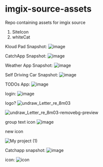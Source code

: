 # imgix-source-assets
Repo containing assets for imgix source

1. SiteIcon
2. whiteCat


Kloud Pad Snapshot:
![image](https://user-images.githubusercontent.com/89210438/189304444-ba1192f1-5314-4f00-9528-cd9ab697c8dd.png)

CatchApp Snapshot:
![image](https://user-images.githubusercontent.com/89210438/189305155-3ccbd7e7-d568-47f2-9fce-b163362156eb.png)

Weather App Snapshot: ![image](https://user-images.githubusercontent.com/89210438/189307211-b8d6d110-9c0c-4ce3-a165-70a32857a6d2.png)

Self Driving Car Snapshot: ![image](https://user-images.githubusercontent.com/89210438/189307981-83140c51-dbcf-45a4-91db-a5e0265d4f11.png)

TODOs App: ![image](https://user-images.githubusercontent.com/89210438/189995623-4fd42b3f-1745-4ec7-a1ee-b6428bf92620.png)


login: ![image](https://user-images.githubusercontent.com/89210438/190337235-c04826b3-0186-4a79-8c59-e07aadfb090e.png)

logo? ![undraw_Letter_re_8m03](https://user-images.githubusercontent.com/89210438/190359532-c137a673-be3b-48e0-b5bf-29d277fdf08a.png)


![undraw_Letter_re_8m03-removebg-preview](https://user-images.githubusercontent.com/89210438/190361956-afa02c63-e1a0-424e-9a1d-8c10125126be.png)

group text icon ![image](https://user-images.githubusercontent.com/89210438/190708630-526de943-f158-4f24-809b-279c58ea70fe.png)

new icon

![My project (1)](https://user-images.githubusercontent.com/89210438/190860429-2aa422af-ee72-4b66-884e-ad1102fda01b.png)

Catchapp snapshot: ![image](https://user-images.githubusercontent.com/89210438/190871778-b15cf4c5-11fe-4797-8ab0-98629db91c1b.png)

icon: ![icon](https://user-images.githubusercontent.com/89210438/190916737-747bc3a7-9b33-4f12-aa83-612f9f07c467.png)

